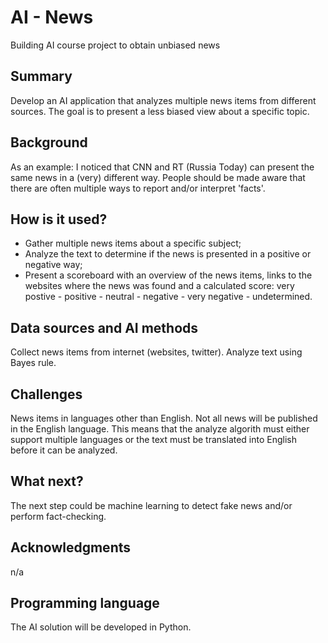 # AI - News
Building AI course project to obtain unbiased news

## Summary
Develop an AI application that analyzes multiple news items from different sources. The goal is to present a less biased view about a specific topic.  

## Background
As an example: I noticed that CNN and RT (Russia Today) can present the same news in a (very) different way. People should be made aware that there are often multiple ways to report and/or interpret 'facts'.

## How is it used?
* Gather multiple news items about a specific subject;
* Analyze the text to determine if the news is presented in a positive or negative way;
* Present a scoreboard with an overview of the news items, links to the websites where the news was found and a calculated score: very postive - positive - neutral - negative - very negative - undetermined. 

## Data sources and AI methods
Collect news items from internet (websites, twitter). Analyze text using Bayes rule.

## Challenges
News items in languages other than English. Not all news will be published in the English language. This means that the analyze algorith must either support multiple languages or the text must be translated into English before it can be analyzed.

## What next?
The next step could be machine learning to detect fake news and/or perform fact-checking.

## Acknowledgments
n/a

## Programming language 
The AI solution will be developed in Python.
